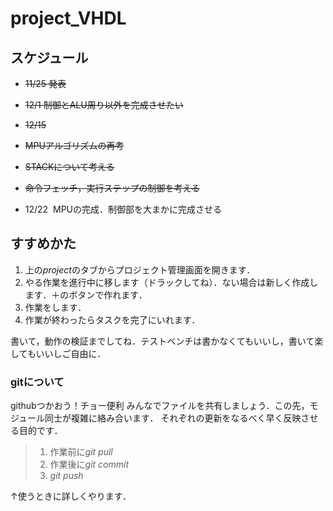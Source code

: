 # project_VHDL
## スケジュール

* ~~11/25 発表~~
* ~~12/1 制御とALU周り以外を完成させたい~~
* ~~12/15~~

 * ~~MPUアルゴリズムの再考~~
 * ~~STACKについて考える~~
 * ~~命令フェッチ，実行ステップの制御を考える~~

* 12/22  MPUの完成．制御部を大まかに完成させる

## すすめかた
1. 上の*project*のタブからプロジェクト管理画面を開きます．
2. やる作業を進行中に移します（ドラックしてね）．ない場合は新しく作成します．＋のボタンで作れます．
3. 作業をします．
4. 作業が終わったらタスクを完了にいれます．

書いて，動作の検証までしてね．テストベンチは書かなくてもいいし，書いて楽してもいいしご自由に．

### gitについて
githubつかおう！チョー便利
みんなでファイルを共有しましょう．この先，モジュール同士が複雑に絡み合います．
それぞれの更新をなるべく早く反映させる目的です．

>1. 作業前に*git pull*
>2. 作業後に*git commit*
>3. *git push*

↑使うときに詳しくやります．



